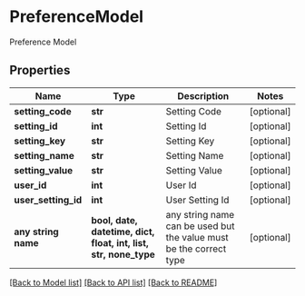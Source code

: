 # PreferenceModel

Preference Model

## Properties
Name | Type | Description | Notes
------------ | ------------- | ------------- | -------------
**setting_code** | **str** | Setting Code | [optional] 
**setting_id** | **int** | Setting Id | [optional] 
**setting_key** | **str** | Setting Key | [optional] 
**setting_name** | **str** | Setting Name | [optional] 
**setting_value** | **str** | Setting Value | [optional] 
**user_id** | **int** | User Id | [optional] 
**user_setting_id** | **int** | User Setting Id | [optional] 
**any string name** | **bool, date, datetime, dict, float, int, list, str, none_type** | any string name can be used but the value must be the correct type | [optional]

[[Back to Model list]](../README.md#documentation-for-models) [[Back to API list]](../README.md#documentation-for-api-endpoints) [[Back to README]](../README.md)


